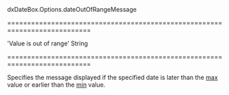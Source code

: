 <!--id-->dxDateBox.Options.dateOutOfRangeMessage<!--/id-->
===========================================================================
<!--default-->'Value is out of range'<!--/default-->
<!--type-->String<!--/type-->
===========================================================================

<!--shortDescription-->
Specifies the message displayed if the specified date is later than the [max]({basewidgetpath}/Configuration/#max) value or earlier than the [min]({basewidgetpath}/Configuration/#min) value.
<!--/shortDescription-->

<!--fullDescription-->

<!--/fullDescription-->